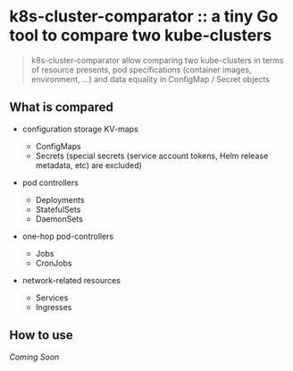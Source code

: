# k8s-cluster-comparator :: a tiny Go tool to compare two kube-clusters

> k8s-cluster-comparator allow comparing two kube-clusters in terms of resource presents, 
> pod specifications (container images, environment, ...) and data equality in ConfigMap / Secret objects

## What is compared

* configuration storage KV-maps
    * ConfigMaps
    * Secrets (special secrets (service account tokens, Helm release metadata, etc) are excluded)


* pod controllers
    * Deployments
    * StatefulSets
    * DaemonSets
    

* one-hop pod-controllers
    * Jobs
    * CronJobs
    
* network-related resources
    * Services
    * Ingresses
    
## How to use

*Coming Soon*